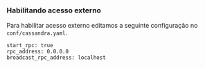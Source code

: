 ### Habilitando acesso externo

Para habilitar acesso externo editamos a seguinte configuração no `conf/cassandra.yaml`.

```
start_rpc: true
rpc_address: 0.0.0.0
broadcast_rpc_address: localhost
```
